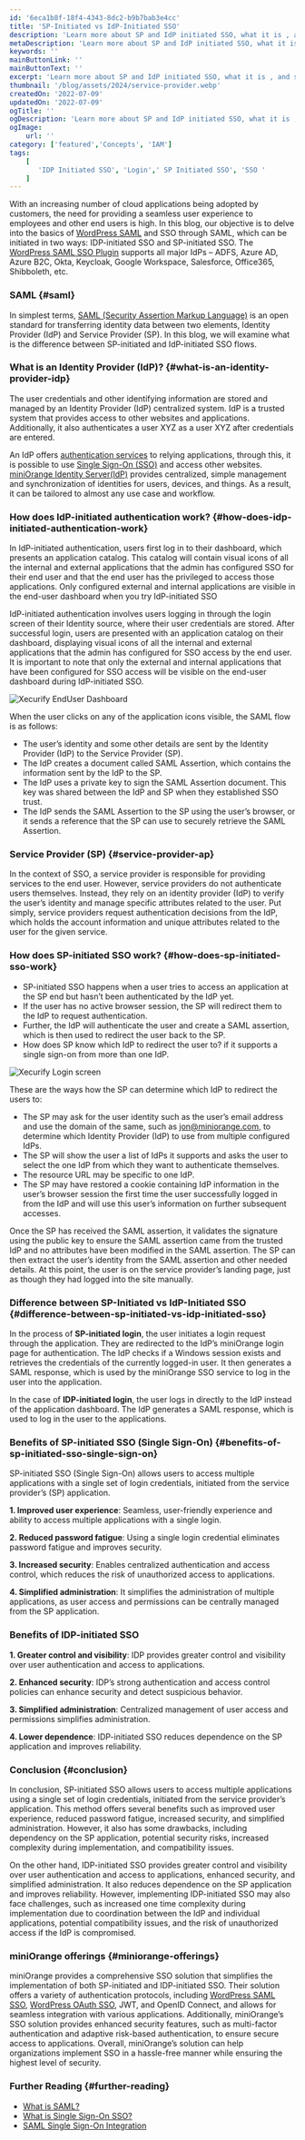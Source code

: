 ```yaml
---
id: '6eca1b8f-18f4-4343-8dc2-b9b7bab3e4cc'
title: 'SP-Initiated vs IdP-Initiated SSO'
description: 'Learn more about SP and IdP initiated SSO, what it is , and specific differences between SP vs IdP initiated Single Sign-On SSO login.'
metaDescription: 'Learn more about SP and IdP initiated SSO, what it is , and specific differences between SP vs IdP initiated Single Sign-On SSO login.'
keywords: ''
mainButtonLink: ''
mainButtonText: ''
excerpt: 'Learn more about SP and IdP initiated SSO, what it is , and specific differences between SP vs IdP initiated Single Sign-On SSO login.'
thumbnail: '/blog/assets/2024/service-provider.webp'
createdOn: '2022-07-09'
updatedOn: '2022-07-09'
ogTitle: ''
ogDescription: 'Learn more about SP and IdP initiated SSO, what it is , and specific differences between SP vs IdP initiated Single Sign-On SSO login.'
ogImage:
    url: ''
category: ['featured','Concepts', 'IAM']
tags:
    [
       'IDP Initiated SSO', 'Login',' SP Initiated SSO', 'SSO '
    ]
---
```


With an increasing number of cloud applications being adopted by customers, the need for providing a seamless user experience to employees and other end users is high. In this blog, our objective is to delve into the basics of [WordPress SAML](https://plugins.miniorange.com/wordpress-single-sign-on-sso) and SSO through SAML, which can be initiated in two ways: IDP-initiated SSO and SP-initiated SSO. The [WordPress SAML SSO Plugin](https://wordpress.org/plugins/miniorange-saml-20-single-sign-on/) supports all major IdPs – ADFS, Azure AD, Azure B2C, Okta, Keycloak, Google Workspace, Salesforce, Office365, Shibboleth, etc.

### SAML {#saml}

In simplest terms, [SAML (Security Assertion Markup Language)](https://www.miniorange.com/what-is-saml) is an open standard for transferring identity data between two elements, Identity Provider (IdP) and Service Provider (SP). In this blog, we will examine what is the difference between SP-initiated and IdP-initiated SSO flows.

### What is an Identity Provider (IdP)? {#what-is-an-identity-provider-idp}

The user credentials and other identifying information are stored and managed by an Identity Provider (IdP) centralized system. IdP is a trusted system that provides access to other websites and applications. Additionally, it also authenticates a user XYZ as a user XYZ after credentials are entered.

An IdP offers [authentication services](https://www.miniorange.com/products/authentication) to relying applications, through this, it is possible to use [Single Sign-On (SSO)](https://www.miniorange.com/products/single-sign-on-sso) and access other websites. [miniOrange Identity Server(IdP)](https://www.miniorange.com/iam/) provides centralized, simple management and synchronization of identities for users, devices, and things. As a result, it can be tailored to almost any use case and workflow.

### How does IdP-initiated authentication work? {#how-does-idp-initiated-authentication-work}

In IdP-initiated authentication, users first log in to their dashboard, which presents an application catalog. This catalog will contain visual icons of all the internal and external applications that the admin has configured SSO for their end user and that the end user has the privileged to access those applications. Only configured external and internal applications are visible in the end-user dashboard when you try IdP-initiated SSO

IdP-initiated authentication involves users logging in through the login screen of their Identity source, where their user credentials are stored. After successful login, users are presented with an application catalog on their dashboard, displaying visual icons of all the internal and external applications that the admin has configured for SSO access by the end user. It is important to note that only the external and internal applications that have been configured for SSO access will be visible on the end-user dashboard during IdP-initiated SSO.

![Xecurify EndUser Dashboard](/blog/assets/2023/xecurify-enduser-dashboard.webp)

When the user clicks on any of the application icons visible, the SAML flow is as follows:

- The user’s identity and some other details are sent by the Identity Provider (IdP) to the Service Provider (SP).
- The IdP creates a document called SAML Assertion, which contains the information sent by the IdP to the SP.
- The IdP uses a private key to sign the SAML Assertion document. This key was shared between the IdP and SP when they established SSO trust.
- The IdP sends the SAML Assertion to the SP using the user’s browser, or it sends a reference that the SP can use to securely retrieve the SAML Assertion.

### Service Provider (SP) {#service-provider-ap}

In the context of SSO, a service provider is responsible for providing services to the end user. However, service providers do not authenticate users themselves. Instead, they rely on an identity provider (IdP) to verify the user’s identity and manage specific attributes related to the user. Put simply, service providers request authentication decisions from the IdP, which holds the account information and unique attributes related to the user for the given service.

### How does SP-initiated SSO work? {#how-does-sp-initiated-sso-work}

- SP-initiated SSO happens when a user tries to access an application at the SP end but hasn’t been authenticated by the IdP yet.
- If the user has no active browser session, the SP will redirect them to the IdP to request authentication.
- Further, the IdP will authenticate the user and create a SAML assertion, which is then used to redirect the user back to the SP.
- How does SP know which IdP to redirect the user to?  if it supports a single sign-on from more than one IdP.

![Xecurify Login screen](/blog/assets/2023/xecurify-login.webp)

These are the ways how the SP can determine which IdP to redirect the users to:

- The SP may ask for the user identity such as the user’s email address and use the domain of the same, such as jon@miniorange.com, to determine which Identity Provider (IdP) to use from multiple configured IdPs.
- The SP will show the user a list of IdPs it supports and asks the user to select the one IdP from which they want to authenticate themselves.
- The resource URL may be specific to one IdP.
- The SP may have restored a cookie containing IdP information in the user’s browser session the first time the user successfully logged in from the IdP and will use this user’s information on further subsequent accesses.

Once the SP has received the SAML assertion, it validates the signature using the public key to ensure the SAML assertion came from the trusted IdP and no attributes have been modified in the SAML assertion. The SP can then extract the user’s identity from the SAML assertion and other needed details. At this point, the user is on the service provider’s landing page, just as though they had logged into the site manually.

### Difference between SP-Initiated vs IdP-Initiated SSO {#difference-between-sp-initiated-vs-idp-initiated-sso}

In the process of **SP-initiated login**, the user initiates a login request through the application. They are redirected to the IdP’s miniOrange login page for authentication. The IdP checks if a Windows session exists and retrieves the credentials of the currently logged-in user. It then generates a SAML response, which is used by the miniOrange SSO service to log in the user into the application.

In the case of **IDP-initiated login**, the user logs in directly to the IdP instead of the application dashboard. The IdP generates a SAML response, which is used to log in the user to the applications.

### Benefits of SP-initiated SSO (Single Sign-On) {#benefits-of-sp-initiated-sso-single-sign-on}
SP-initiated SSO (Single Sign-On) allows users to access multiple applications with a single set of login credentials, initiated from the service provider’s (SP) application. 

**1. Improved user experience**:  Seamless, user-friendly experience and ability to access multiple applications with a single login.

**2. Reduced password fatigue**: Using a single login credential eliminates password fatigue and improves security.

**3. Increased security**:  Enables centralized authentication and access control, which reduces the risk of unauthorized access to applications.

**4. Simplified administration**: It simplifies the administration of multiple applications, as user access and permissions can be centrally managed from the SP application.

### Benefits of IDP-initiated SSO

**1. Greater control and visibility**: IDP provides greater control and visibility over user authentication and access to applications.

**2. Enhanced security**: IDP’s strong authentication and access control policies can enhance security and detect suspicious behavior.

**3. Simplified administration**: Centralized management of user access and permissions simplifies administration.

**4. Lower dependence**: IDP-initiated SSO reduces dependence on the SP application and improves reliability.

### Conclusion {#conclusion}

In conclusion, SP-initiated SSO allows users to access multiple applications using a single set of login credentials, initiated from the service provider’s application. This method offers several benefits such as improved user experience, reduced password fatigue, increased security, and simplified administration. However, it also has some drawbacks, including dependency on the SP application, potential security risks, increased complexity during implementation, and compatibility issues.

On the other hand, IDP-initiated SSO provides greater control and visibility over user authentication and access to applications, enhanced security, and simplified administration. It also reduces dependence on the SP application and improves reliability. However, implementing IDP-initiated SSO may also face challenges, such as increased one time complexity during implementation due to coordination between the IdP and individual applications, potential compatibility issues, and the risk of unauthorized access if the IdP is compromised.

### miniOrange offerings {#miniorange-offerings}

miniOrange provides a comprehensive SSO solution that simplifies the implementation of both SP-initiated and IDP-initiated SSO. Their solution offers a variety of authentication protocols, including [WordPress SAML SSO](https://plugins.miniorange.com/wordpress-single-sign-on-sso), [WordPress OAuth SSO](https://plugins.miniorange.com/wordpress-sso), JWT, and OpenID Connect, and allows for seamless integration with various applications. Additionally, miniOrange’s SSO solution provides enhanced security features, such as multi-factor authentication and adaptive risk-based authentication, to ensure secure access to applications. Overall, miniOrange’s solution can help organizations implement SSO in a hassle-free manner while ensuring the highest level of security.

### Further Reading {#further-reading}

- [What is SAML?](https://www.miniorange.com/what-is-saml)
- [What is Single Sign-On SSO?](https://blog.miniorange.com/what-is-single-sign-on-sso/)
- [SAML Single Sign-On Integration](https://www.miniorange.com/iam/integrations/?id=saml)
